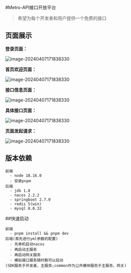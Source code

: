 #Metro-API接口开放平台

> 希望为每个开发者和用户提供一个免费的接口

## 页面展示

**登录页面：**

![image-20240407171838330](http://wty.ty-metronome.fun/1.png)



**首页欢迎页面：**

![image-20240407171838330](http://wty.ty-metronome.fun/2.png)



**接口信息页面：**

![image-20240407171838330](http://wty.ty-metronome.fun/6.png)



**具体接口页面：**

![image-20240407171838330](http://wty.ty-metronome.fun/4.png)



**页面发起请求：**

![image-20240407171838330](http://wty.ty-metronome.fun/5.png)



## 版本依赖

```
前端
  - node 18.16.0
  - 安装pnpm
后端
  - jdk 1.8
  - nacos 2.2.2
  - springboot 2.7.0
  - redis 5(win)
  - mysql 8.0.32
```



##快速启动

```
前端
  - pnpm install && pnpm dev
后端(首先进行yml参数的配置)
  - 先单机启动nacos
  - 再启动主服务
  - 再启动网关服务
  - 模拟接口服务随时都可以启动
(SDK服务于开发者、主服务;common作为公共模块服务于主服务、网关)
```

